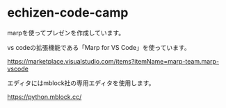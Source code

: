 # echizen-code-camp


marpを使ってプレゼンを作成しています。

vs codeの拡張機能である「Marp for VS Code」を使っています。

https://marketplace.visualstudio.com/items?itemName=marp-team.marp-vscode


エディタにはmblock社の専用エディタを使用します。

https://python.mblock.cc/